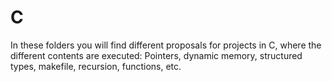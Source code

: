 # C

In these folders you will find different proposals for projects in C, where the different contents are executed:
Pointers, dynamic memory, structured types, makefile, recursion, functions, etc.
